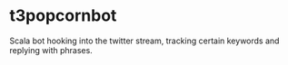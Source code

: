 # t3popcornbot

Scala bot hooking into the twitter stream, tracking certain keywords and replying with phrases.
